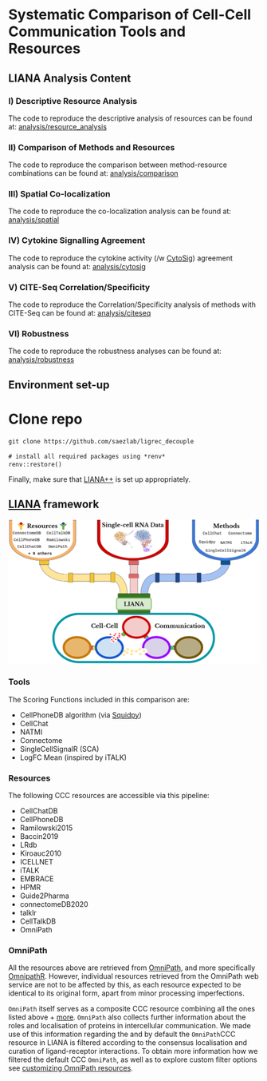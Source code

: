 # Systematic Comparison of Cell-Cell Communication Tools and Resources

## LIANA Analysis Content

### I) Descriptive Resource Analysis
The code to reproduce the descriptive analysis of resources can be found at:
[analysis/resource_analysis](https://github.com/saezlab/ligrec_decouple/tree/main/analysis/comparison)

### II) Comparison of Methods and Resources
The code to reproduce the comparison between method-resource combinations can be found at:
[analysis/comparison](https://github.com/saezlab/ligrec_decouple/tree/main/analysis/comparison)

### III) Spatial Co-localization
The code to reproduce the co-localization analysis can be found at:
[analysis/spatial](https://github.com/saezlab/ligrec_decouple/tree/main/analysis/spatial)

### IV) Cytokine Signalling Agreement
The code to reproduce the cytokine activity (/w [CytoSig](https://sciwheel.com/work/#/items/11775454?collection=414754)) agreement analysis can be found at:
[analysis/cytosig](https://github.com/saezlab/ligrec_decouple/tree/main/analysis/cytosig)

### V) CITE-Seq Correlation/Specificity
The code to reproduce the Correlation/Specificity analysis of methods with CITE-Seq can be found at:
[analysis/citeseq](https://github.com/saezlab/ligrec_decouple/tree/main/analysis/CITE-Seq)

### VI) Robustness
The code to reproduce the robustness analyses can be found at:
[analysis/robustness](https://github.com/saezlab/ligrec_decouple/tree/main/analysis/robustness)


## Environment set-up
# Clone repo
```{bash}
git clone https://github.com/saezlab/ligrec_decouple
```

```{r}
# install all required packages using *renv*
renv::restore()
```
Finally, make sure that [LIANA++](https://saezlab.github.io/liana/articles/liana_devel.html) is set up appropriately.


## [LIANA](https://github.com/saezlab/liana) framework
  
![landingpage](ligrec_pipe.png)
  
  
### Tools

The Scoring Functions included in this comparison are:

- CellPhoneDB algorithm (via [Squidpy](https://squidpy.readthedocs.io/en/latest/))
- CellChat
- NATMI
- Connectome
- SingleCellSignalR (SCA)
- LogFC Mean (inspired by iTALK)
  
  
### Resources

The following CCC resources are accessible via this pipeline:

- CellChatDB
- CellPhoneDB
- Ramilowski2015
- Baccin2019
- LRdb
- Kiroauc2010
- ICELLNET
- iTALK
- EMBRACE
- HPMR
- Guide2Pharma
- connectomeDB2020
- talklr
- CellTalkDB
- OmniPath
  
  
### OmniPath
  
All the resources above are retrieved from [OmniPath](https://omnipathdb.org/),
and more specifically [OmnipathR](https://github.com/saezlab/OmnipathR).
However, individual resources retrieved from the OmniPath web service are not to be
affected by this, as each resource expected to be identical to its original form, apart from minor processing imperfections.
  
`OmniPath` itself serves as a composite CCC resource combining all the ones listed
above + [more](https://doi.org/10.15252/msb.20209923). `OmniPath` also collects
further information about the roles and localisation of proteins in intercellular communication.
We made use of this information regarding the and by default the `OmniPath`CCC
resource in LIANA is filtered according to the consensus localisation and curation of
ligand-receptor interactions. To obtain more information how we filtered the default CCC `OmniPath`,
as well as to explore custom filter options see [customizing OmniPath resources](https://saezlab.github.io/liana/articles/liana_custom_op.html). 

